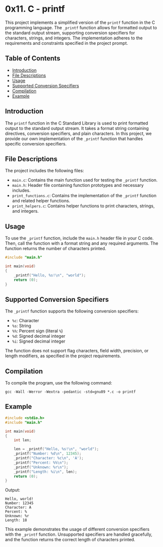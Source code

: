 # 0x11. C - printf

This project implements a simplified version of the `printf` function in the C programming language. The `_printf` function allows for formatted output to the standard output stream, supporting conversion specifiers for characters, strings, and integers. The implementation adheres to the requirements and constraints specified in the project prompt.

## Table of Contents
- [Introduction](#introduction)
- [File Descriptions](#file-descriptions)
- [Usage](#usage)
- [Supported Conversion Specifiers](#supported-conversion-specifiers)
- [Compilation](#compilation)
- [Example](#example)

## Introduction

The `printf` function in the C Standard Library is used to print formatted output to the standard output stream. It takes a format string containing directives, conversion specifiers, and plain characters. In this project, we provide our own implementation of the `_printf` function that handles specific conversion specifiers.

## File Descriptions

The project includes the following files:

- `main.c`: Contains the main function used for testing the `_printf` function.
- `main.h`: Header file containing function prototypes and necessary includes.
- `print_functions.c`: Contains the implementation of the `_printf` function and related helper functions.
- `print_helpers.c`: Contains helper functions to print characters, strings, and integers.

## Usage

To use the `_printf` function, include the `main.h` header file in your C code. Then, call the function with a format string and any required arguments. The function returns the number of characters printed.

```c
#include "main.h"

int main(void)
{
    _printf("Hello, %s!\n", "world");
    return (0);
}
```

## Supported Conversion Specifiers

The `_printf` function supports the following conversion specifiers:

- `%c`: Character
- `%s`: String
- `%%`: Percent sign (literal `%`)
- `%d`: Signed decimal integer
- `%i`: Signed decimal integer

The function does not support flag characters, field width, precision, or length modifiers, as specified in the project requirements.

## Compilation

To compile the program, use the following command:

```
gcc -Wall -Werror -Wextra -pedantic -std=gnu89 *.c -o printf
```

## Example

```c
#include <stdio.h>
#include "main.h"

int main(void)
{
    int len;

    len = _printf("Hello, %s!\n", "world");
    _printf("Number: %d\n", 12345);
    _printf("Character: %c\n", 'A');
    _printf("Percent: %%\n");
    _printf("Unknown: %r\n");
    _printf("Length: %i\n", len);
    return (0);
}
```

Output:
```
Hello, world!
Number: 12345
Character: A
Percent: %
Unknown: %r
Length: 18
```

This example demonstrates the usage of different conversion specifiers with the `_printf` function. Unsupported specifiers are handled gracefully, and the function returns the correct length of characters printed.
